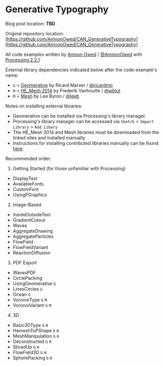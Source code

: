 ﻿Generative Typography
=====================

Blog post location: **TBD**

Original repository location: [https://github.com/AmnonOwed/CAN_GenerativeTypography](https://github.com/AmnonOwed/CAN_GenerativeTypography)

All code examples written by [Amnon Owed](http://vimeo.com/amnon) / [@AmnonOwed](https://twitter.com/AmnonOwed) with [Processing 2.2.1](http://processing.org/download/)

External library dependencies indicated below after the code example's name:

 - `G` = [Geomerative](http://www.ricardmarxer.com/geomerative/) by Ricard Marxer / [@ricardmp](https://twitter.com/ricardmp)
 - `H` = [HE_Mesh 2014](http://hemesh.wblut.com/) by Frederik Vanhoutte / [@wblut](https://twitter.com/wblut)
 - `M` = [Mesh](http://www.leebyron.com/else/mesh/) by Lee Byron / [@leeb](https://twitter.com/leeb)

Notes on installing external libraries:

* Geomerative can be installed via Processing's library manager.
* Processing's library manager can be accessed via `Sketch` > `Import Library` > `Add Libary`
* The HE_Mesh 2014 and Mesh libraries must be downloaded from the linked sites and installed manually.
* Instructions for installing contributed libraries manually can be found [here](http://wiki.processing.org/w/How_to_Install_a_Contributed_Library).

Recommended order:

1. Getting Started (for those unfamiliar with Processing)
  * DisplayText
  * AvailableFonts
  * CustomFont
  * UsingPGraphics

2. Image-Based
  * InsideOutsideText
  * GradientCutout
  * Waves
  * AggregateDrawing
  * AggregateParticles
  * FlowField
  * FlowFieldVariant
  * ReactionDiffusion

3. PDF Export
  * WavesPDF
  * CirclePacking
  * UsingGeomerative `G`
  * LinesCircles `G`
  * Ocean `G`
  * VoronoiType `G` `M`
  * VoronoiVariant `G` `M`

4. 3D
  * Basic3DType `G` `H`
  * HemeshToPShape `G` `H`
  * MeshManipulation `G` `H`
  * Deconstructed `G` `H`
  * SlicedUp `G` `H`
  * FlowField3D `G` `H`
  * SpherePacking `G` `H`
